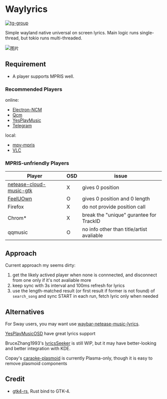 # Waylyrics

[![tg-group](https://img.shields.io/badge/tg%20group-open-blue)](https://t.me/waylyrics)

Simple wayland native universal on screen lyrics.
Main logic runs single-thread, but tokio runs multi-threaded.

![图片](https://user-images.githubusercontent.com/34085039/235869618-1f0fe78d-2637-4898-b8a1-53eb015d6731.png)


## Requirement

- A player supports MPRIS well.

### Recommended Players

online:
- [Electron-NCM](https://github.com/Rocket1184/electron-netease-cloud-music)
- [Qcm](https://github.com/hypengw/Qcm)
- [YesPlayMusic](https://github.com/qier222/YesPlayMusic)
- [Telegram](https://t.me/Music163Bot)

local:
- [mpv-mpris](https://github.com/hoyon/mpv-mpris)
- [VLC](https://www.videolan.org)

### MPRIS-unfriendly Players

[netease-cloud-music-gtk]: https://github.com/gmg137/netease-cloud-music-gtk
[FeelUOwn]: https://github.com/feeluown/FeelUOwn


Player | OSD | issue
------|-----|------
[netease-cloud-music-gtk] | X | gives 0 position
[FeelUOwn] | O | gives 0 position and 0 length
Firefox | X | do not provide position call
Chrom* | X | break the "unique" gurantee for TrackID
qqmusic | O | no info other than title/artist avaliable

## Approach

Current approach my seems dirty:

1. get the likely actived player when none is connnected, and disconnect from one only if it's not avaliable more
2. keep sync with 3s interval and 100ms refresh for lyrics
3. use the length-matched result (or first result if former is not found) of `search_song` and sync START in each run, fetch lyric only when needed

## Alternatives

[YesPlayMusicOSD]: https://github.com/shih-liang/YesPlayMusicOSD
[waybar-netease-music-lyrics]: https://github.com/kangxiaoju/waybar-netease-music-lyrics

For Sway users, you may want use [waybar-netease-music-lyrics].

[YesPlayMusicOSD] have great lyrics support

BruceZhang1993's [lyricsSeeker](https://github.com/BruceZhang1993/LyricsSeeker) is still WIP, but it may have better-looking and better integration with KDE.

Copay's [caraoke-plasmoid](https://github.com/Copay/caraoke-plasmoid) is currently Plasma-only, though it is easy to remove plasmoid components

## Credit

[gtk4-rs]: https://github.com/gtk-rs/gtk4-rs

- [gtk4-rs], Rust bind to GTK-4.
